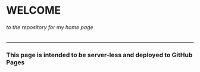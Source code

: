 # WELCOME
###### to the repository for my home page
---
### This page is intended to be server-less and deployed to GitHub Pages